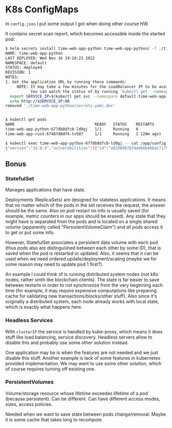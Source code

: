 # K8s ConfigMaps

In `config.json` I put some output I got when doing other course HW.

It contains secret scan report, which becomes accessible inside the started pod:

```bash
$ helm secrets install time-web-app-python time-web-app-python/ -f ./time-web-app-python/secrets.yaml
NAME: time-web-app-python
LAST DEPLOYED: Wed Nov 16 19:10:23 2022
NAMESPACE: default
STATUS: deployed
REVISION: 1
NOTES:
1. Get the application URL by running these commands:
     NOTE: It may take a few minutes for the LoadBalancer IP to be available.
           You can watch the status of by running 'kubectl get --namespace default svc -w time-web-app-python'
  export SERVICE_IP=$(kubectl get svc --namespace default time-web-app-python --template "{{ range (index .status.loadBalancer.ingress 0) }}{{.}}{{ end }}")
  echo http://$SERVICE_IP:80
removed './time-web-app-python/secrets.yaml.dec'


$ kubectl get pods
NAME                                   READY   STATUS    RESTARTS      AGE
time-web-app-python-677db8dfc8-ld9gj   1/1     Running   0             12s
time-web-app-rust-67487d8df4-tx587     1/1     Running   1 (20m ago)   3d14h

$ kubectl exec time-web-app-python-677db8dfc8-ld9gj -- cat /app/config.json
{"version":"14.0.4","vulnerabilities":[{"id":"e01989b7b74ee66b4bbac7179a393f7176c824494b104a046350c5aa03b8b480","category":"secret_detection","name":"RSA private key","message":"RSA private key detected; please remove and revoke it if this is a leak.","description":"RSA private key","cve":".env:8bcac7908eb950419537b91e19adc83ce2c9cbfdacf4f81157fdadfec11f7017:RSA private key","severity":"Critical","confidence":"Unknown","raw_source_code_extract":"-----BEGIN RSA PRIVATE KEY-----","scanner":{"id":"gitleaks","name":"Gitleaks"},"location":{"file":".env","commit":{"sha":"0000000"},"start_line":1},"identifiers":[{"type":"gitleaks_rule_id","name":"Gitleaks rule ID RSA private key","value":"RSA private key"}]},{"id":"37b31c8b36e86f7a1d75ac6ed279e2ceb08acba199ea51cbcc6d6cfe4524f2a6","category":"secret_detection","name":"GitLab Personal Access Token","message":"GitLab Personal Access Token detected; please remove and revoke it if this is a leak.","description":"GitLab Personal Access Token","cve":".env:a94d1729c3aef04eaf917cbcf257787e9441fc9683761dff84c22441b7b04c4c:gitlab_personal_access_token","severity":"Critical","confidence":"Unknown","raw_source_code_extract":"glpat-JUST20LETTERSANDNUMB","scanner":{"id":"gitleaks","name":"Gitleaks"},"location":{"file":".env","commit":{"sha":"0000000"},"start_line":53},"identifiers":[{"type":"gitleaks_rule_id","name":"Gitleaks rule ID gitlab_personal_access_token","value":"gitlab_personal_access_token"}]}],"scan":{"analyzer":{"id":"secrets","name":"secrets","url":"https://gitlab.com/gitlab-org/security-products/analyzers/secrets","vendor":{"name":"GitLab"},"version":"4.5.2"},"scanner":{"id":"gitleaks","name":"Gitleaks","url":"https://github.com/zricethezav/gitleaks","vendor":{"name":"GitLab"},"version":"8.15.0"},"type":"secret_detection","start_time":"2022-11-16T12:13:59","end_time":"2022-11-16T12:14:00","status":"success"}}
```

## Bonus

### StatefulSet

Manages applications that have state.

Deployments (ReplicaSets) are designed for stateless applications. It means that no matter which of the pods in the set receives the request, the answer should be the same. Also on pod restart no info is usually saved (for example, metric counters in our apps should be erased). Any state that they might have is separated from the pods and is located on a single shared volume (apparently called "PersistentVolumeClaim") and all pods access it to get or put some info.

However, StatefulSet associates a persistent data volume with each pod (thus pods also are distinguished between each other by some ID), that is saved when the pod is restarted or updated. Also, it seems that it can be used when we need ordered update/deployment/scaling (maybe we for some reason may need to update pod 1 first?).

An example I could think of is running distributed system nodes (not k8s nodes, rather smth like blockchain clients). The state is far easier to save between restarts in order to not synchronize from the very beginning each time (for example, it may require expensive computations like preparing cache for validating new transactions/blocks/other stuff). Also since it's originally a distributed system, each node already works with local state, which is exactly what happens here.

### Headless Services

With `clusterIP` the service is handled by kube-proxy, which means it does stuff like load balancing, service discovery. Headless servers allow to disable this and probably use some other solution instead.

One application may be is when the features are not needed and we just disable this stuff. Another example is lack of some features in kubernetes provided implementation. We may want to use some other solution, which of course requires turning off existing one.

### PersistentVolumes

Volume/storage resource whose lifetime exceedes lifetime of a pod (because persistent). Can be different. Can have different access modes, sizes, access policies.

Needed when we want to save state between pods change/removal. Maybe it is some cache that takes long to recompute.
